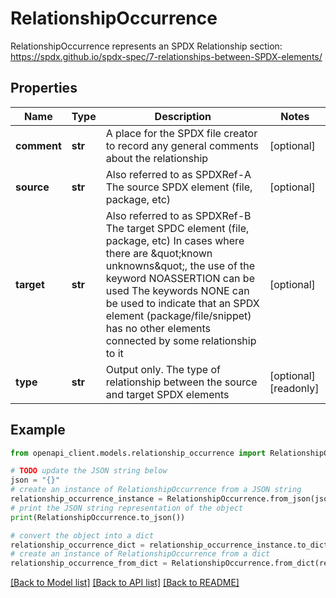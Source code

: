 # RelationshipOccurrence

RelationshipOccurrence represents an SPDX Relationship section: https://spdx.github.io/spdx-spec/7-relationships-between-SPDX-elements/

## Properties

Name | Type | Description | Notes
------------ | ------------- | ------------- | -------------
**comment** | **str** | A place for the SPDX file creator to record any general comments about the relationship | [optional] 
**source** | **str** | Also referred to as SPDXRef-A The source SPDX element (file, package, etc) | [optional] 
**target** | **str** | Also referred to as SPDXRef-B The target SPDC element (file, package, etc) In cases where there are \&quot;known unknowns\&quot;, the use of the keyword NOASSERTION can be used The keywords NONE can be used to indicate that an SPDX element (package/file/snippet) has no other elements connected by some relationship to it | [optional] 
**type** | **str** | Output only. The type of relationship between the source and target SPDX elements | [optional] [readonly] 

## Example

```python
from openapi_client.models.relationship_occurrence import RelationshipOccurrence

# TODO update the JSON string below
json = "{}"
# create an instance of RelationshipOccurrence from a JSON string
relationship_occurrence_instance = RelationshipOccurrence.from_json(json)
# print the JSON string representation of the object
print(RelationshipOccurrence.to_json())

# convert the object into a dict
relationship_occurrence_dict = relationship_occurrence_instance.to_dict()
# create an instance of RelationshipOccurrence from a dict
relationship_occurrence_from_dict = RelationshipOccurrence.from_dict(relationship_occurrence_dict)
```
[[Back to Model list]](../README.md#documentation-for-models) [[Back to API list]](../README.md#documentation-for-api-endpoints) [[Back to README]](../README.md)


